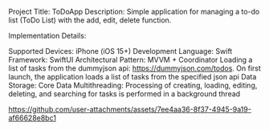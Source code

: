 Project Title: ToDoApp Description: Simple application for managing a to-do list (ToDo List) with the add, edit, delete function.

Implementation Details:

Supported Devices: iPhone (iOS 15+)
Development Language: Swift
Framework: SwiftUI
Architectural Pattern: MVVM + Coordinator
Loading a list of tasks from the dummyjson api: https://dummyjson.com/todos. On first launch, the application loads a list of tasks from the specified json api
Data Storage: Core Data
Multithreading: Processing of creating, loading, editing, deleting, and searching for tasks is performed in a background thread

https://github.com/user-attachments/assets/7ee4aa36-8f37-4945-9a19-af66628e8bc1

